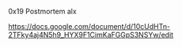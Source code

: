 0x19 Postmortem alx


https://docs.google.com/document/d/10cUdHTn-2TFky4aj4N5h9_HYX9F1CimKaFGGpS3NSYw/edit
